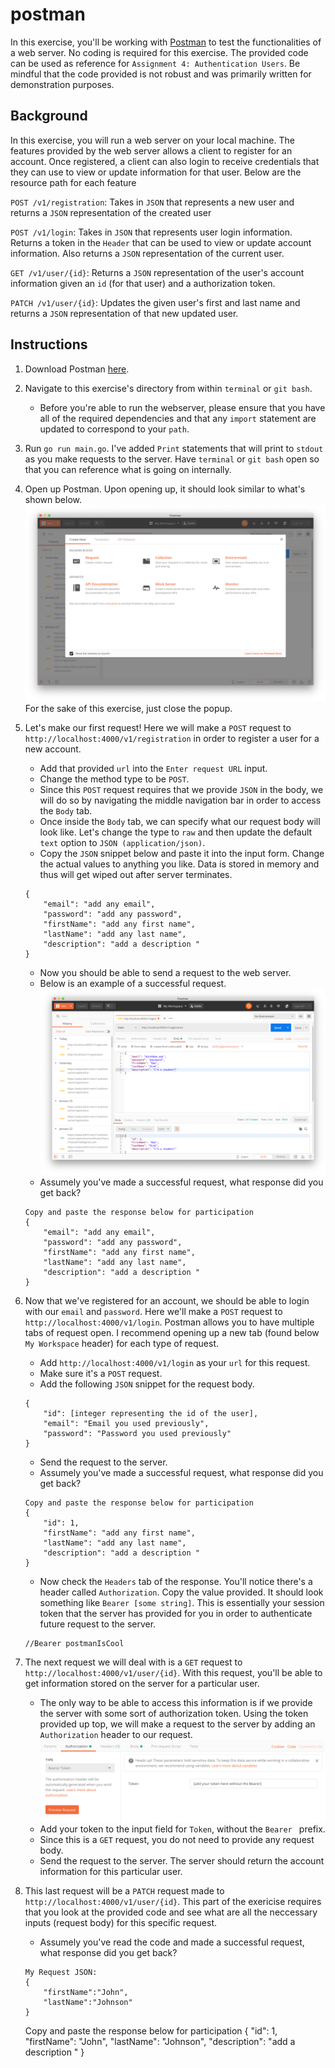 # postman

In this exercise, you'll be working with [Postman]() to test the functionalities
of a web server. No coding is required for this exercise. The provided code can be 
used as reference for `Assignment 4: Authentication Users`. Be mindful that the code
provided is not robust and was primarily written for demonstration purposes.

## Background
In this exercise, you will run a web server on your local machine. The features provided by the
web server allows a client to register for an account. Once registered, a client can also login to 
receive credentials that they can use to view or update information for that user. Below are the resource
path for each feature

`POST /v1/registration`: Takes in `JSON` that represents a new user and returns a `JSON` representation of the created user

`POST /v1/login`: Takes in `JSON` that represents user login information. Returns a token in the `Header` that can be used to view or update account information. Also returns a `JSON` representation of the current user.

`GET /v1/user/{id}`: Returns a `JSON` representation of the user's account information given an `id` (for that user) and a authorization token.

`PATCH /v1/user/{id}`: Updates the given user's first and last name and returns a `JSON` representation of that new updated user.

## Instructions 
1. Download Postman [here](https://www.getpostman.com/downloads/).
2. Navigate to this exercise's directory from within `terminal` or `git bash`. 
    - Before you're able to run the webserver, please ensure that you have all of the required dependencies and
    that any `import` statement are updated to correspond to your `path`.
3. Run `go run main.go`. I've added `Print` statements that will print to `stdout` as you
make requests to the server. Have `terminal` or `git bash`  open so that you can reference
what is going on  internally. 
4. Open up Postman. Upon opening up, it should look similar to what's shown below. ![Post Man Start Screen](./images/start-screen.png)
For the sake of this exercise, just close the popup.
5. Let's make our first request! Here we will make a `POST` request to `http://localhost:4000/v1/registration` in order to register a user for a new account. 
	- Add that provided `url` into the `Enter request URL` input.
	- Change the method type to be `POST`. 
	- Since this `POST` request requires that we provide `JSON` in the body, we will do so by navigating the middle navigation bar in order to access the `Body` tab. 
	- Once inside the `Body` tab, we can specify what our request body will look like. Let's change the type to `raw` and then update the default `text` option to `JSON (application/json)`. 
	- Copy the `JSON` snippet below and paste it into the input form. Change the actual values to anything you like. Data is stored in memory and thus will get wiped out after server terminates.  

	```
	{
		"email": "add any email",
		"password": "add any password",
		"firstName": "add any first name",
		"lastName": "add any last name",
		"description": "add a description "
	}
	```
	- Now you should be able to send a request to the web server.
	- Below is an example of a successful request.
	![Successful Postman POST Request](./images/successful-post.png) 
	- Assumely you've made a successful request, what response did you get back? 
	```
	Copy and paste the response below for participation 
	{
		"email": "add any email",
		"password": "add any password",
		"firstName": "add any first name",
		"lastName": "add any last name",
		"description": "add a description "
	}
	```
	
6. Now that we've registered for an account, we should be able to login with our `email` and `password`. Here we'll make a `POST` request to `http://localhost:4000/v1/login`. Postman allows you to have multiple tabs of request open. I recommend opening up a new tab (found below `My Workspace` header) for each type of request. 
	- Add `http://localhost:4000/v1/login` as your `url` for this request.
	- Make sure it's a `POST` request.
	- Add the following `JSON` snippet for the request body.
	
	```
	{
		"id": [integer representing the id of the user],
		"email": "Email you used previously",
		"password": "Password you used previously"
	}
	```
	- Send the request to the server.
	- Assumely you've made a successful request, what response did you get back? 
	
	```
	Copy and paste the response below for participation 
	{
		"id": 1,
		"firstName": "add any first name",
		"lastName": "add any last name",
		"description": "add a description "
	}
	```
	- Now check the `Headers` tab of the response. You'll notice there's a header called `Authorization`. Copy the value provided. It should look something like `Bearer [some string]`. This is essentially your session token that the server has provided for you in order to authenticate future request to the server. 
	```
	//Bearer postmanIsCool
	```

7. The next request we will deal with is a `GET` request to `http://localhost:4000/v1/user/{id}`. With this request, you'll be able to get information stored on the server for a particular user. 
	- The only way to be able to access this information is if we provide the server with some sort of authorization token. Using the token provided up top, we will make a request to the server by adding an `Authorization` header to our request. 	
	![Authorization Header](./images/authorization.png)
	- Add your token to the input field for `Token`, without the `Bearer ` prefix. 
	- Since this is a `GET` request, you do not need to provide any request body. 
	- Send the request to the server. The server should return the account information for this particular user. 

8. This last request will be a `PATCH` request made to `http://localhost:4000/v1/user/{id}`. This part of the exericise requires that you look at the provided code and see what are all the neccessary inputs (request body) for this specific request. 

	- Assumely you've read the code and made a successful request, what response did you get back? 
	```
	My Request JSON:
	{
		"firstName":"John",
		"lastName":"Johnson"
	}
	
	```
	Copy and paste the response below for participation 
	{
		"id": 1,
		"firstName": "John",
		"lastName": "Johnson",
		"description": "add a description "
	}
	```
